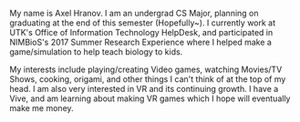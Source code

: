 My name is Axel Hranov. I am an undergrad CS Major, planning on graduating at the end of this semester (Hopefully~).
I currently work at UTK's Office of Information Technology HelpDesk, and participated in NIMBioS's 2017 Summer Research Experience where I helped make a game/simulation to help teach biology to kids.


My interests include playing/creating Video games, watching Movies/TV Shows, cooking, origami, and other things I can't think of at the top of my head.
I am also very interested in VR and its continuing growth. I have a Vive, and am learning about making VR games which I hope will eventually make me money.
